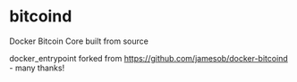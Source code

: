 # bitcoind
Docker Bitcoin Core built from source

docker_entrypoint forked from https://github.com/jamesob/docker-bitcoind - many thanks!
